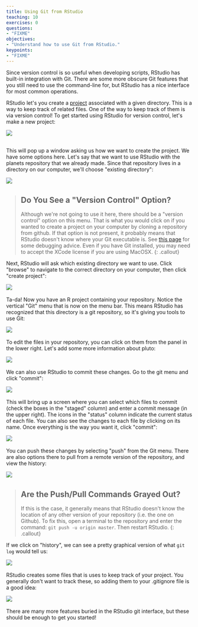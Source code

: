 ```yaml
---
title: Using Git from RStudio
teaching: 10
exercises: 0
questions:
- "FIXME"
objectives:
- "Understand how to use Git from RStudio."
keypoints:
- "FIXME"
---
```


Since version control is so useful when developing scripts, RStudio has built-in
integration with Git. There are some more obscure Git features that you still
need to use the command-line for, but RStudio has a nice interface for most
common operations.

RStudio let's you create a 
[project](https://support.rstudio.com/hc/en-us/articles/200526207-Using-Projects) 
associated with a given directory. This is a way to keep track of related 
files. One of the way to keep track of them is via version control! To get
started using RStudio for version control, let's make a new project:  
    
![](fig/RStudio_screenshot_newproject.png)    
&nbsp;

This will pop up a window asking us how we want to create the project. We have
some options here. Let's say that we want to use RStudio with the planets
repository that we already made. Since that repository lives in a directory on
our computer, we'll choose "existing directory":  

![](fig/RStudio_screenshot_existingdirectory.png)
&nbsp;

> ## Do You See a "Version Control" Option?
>
> Although we're not going to use it here, there should be a "version control"
> option on this menu. That is what you would click on if you wanted to
> create a project on your computer by cloning a repository from github.
> If that option is not present, it probably means that RStudio doesn't know
> where your Git executable is. See
> [this page](https://stat545-ubc.github.io/git03_rstudio-meet-git.html) 
> for some debugging advice. Even if you have Git installed, you may need
> to accept the XCode license if you are using MacOSX.
{: .callout}
  
Next, RStudio will ask which existing directory we want to use. Click "browse"
to navigate to the correct directory on your computer, then click "create 
project":  

![](fig/RStudio_screenshot_navigateexisting.png)
&nbsp;

Ta-da! Now you have an R project containing your repository. Notice the
vertical "Git" menu that is now on the menu bar. This means RStudio has
recognized that this directory is a git repository, so it's giving you tools
to use Git:  

![](fig/RStudio_screenshot_afterclone.png)
&nbsp;

To edit the files in your repository, you can click on them from the panel in
the lower right. Let's add some more information about pluto:  

![](fig/RStudio_screenshot_editfiles.png)
&nbsp;

We can also use RStudio to commit these changes. Go to the git menu and click
"commit":  

![](fig/RStudio_screenshot_commit.png)
&nbsp;

This will bring up a screen where you can select which files to commit (check 
the boxes in the "staged" column) and enter a commit message (in the upper 
right). The icons in the "status" column indicate the current status of each
file. You can also see the changes to each file by clicking on its name. Once
everything is the way you want it, click "commit":  

![](fig/RStudio_screenshot_review.png)
&nbsp;

You can push these changes by selecting "push" from the Git menu. There are
also options there to pull from a remote version of the repository, and view
the history:    

![](fig/RStudio_screenshot_history.png)
&nbsp;

> ## Are the Push/Pull Commands Grayed Out?
>
> If this is the case, it generally means that RStudio doesn't know the
> location of any other version of your repository (i.e. the one on Github).
> To fix this, open a terminal to the repository and enter the command:
> `git push -u origin master`. Then restart RStudio.
{: .callout}

If we click on "history", we can see a pretty graphical version of what 
`git log` would tell us:  

![](fig/RStudio_screenshot_viewhistory.png)
&nbsp;

RStudio creates some files that is uses to keep track of your project. You
generally don't want to track these, so adding them to your .gitignore file
is a good idea:  

![](fig/RStudio_screenshot_gitignore.png)
&nbsp;

There are many more features buried in the RStudio git interface, but these
should be enough to get you started!